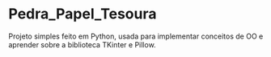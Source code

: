 # Pedra_Papel_Tesoura
 Projeto simples feito em Python, usada para implementar conceitos de OO e aprender sobre a biblioteca TKinter e Pillow.
